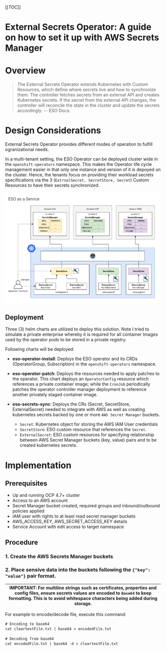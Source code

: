 [[_TOC_]]
# External Secrets Operator: A guide on how to set it up with AWS Secrets Manager

# Overview


> The External Secrets Operator extends Kubernetes with Custom Resources, which define where secrets live and how to synchronize them. The controller fetches secrets from an external API and creates Kubernetes secrets. If the secret from the external API changes, the controller will reconcile the state in the cluster and update the secrets accordingly. -- ESO Docs.

# Design Considerations

External Secrets Operator provides different modes of operation to fulfill ogranizational needs.

In a multi-tenant setting, the ESO Operator can be deployed cluster wide in the `openshift-operators` namespace. This makes the Operator life cycle management easier in that only one instance and version of it is depoyed on the cluster. Hence, the tenants focus on providing their workload secrets specifications via the 3 (`ExtrnalSecret, SecretStore, Secret`) Custom Resources  to have their secrets synchronized.


![ESO as a Service](assets/eso-as-a-service-diagram.PNG)


## Deployment

Three (3) helm charts are utilized to deploy this solution. Note I tried to simulate a private enterprise whereby it is required for all container Images used by the operator pods to be stored in a private registry.


Following charts will be deployed:

- **eso-operator-install**: Deploys the ESO operator and its CRDs (OperatorGroup, Subscription) in the `openshift-operators` namespace.

- **eso-operator-patch**: Deploys the resources needed to apply patches to the operator. This chart deploys an `OperatorConfig` resource which references a private container image; while the `CronJob` periodically patches the operator controller manager deployment to reference another privately staged container image.
- **eso-secrets-sync**: Deploys the CRs (Secret, SecretStore, ExternalSecret) needed to integrate with AWS as well as creating kubernetes secrets backed by one or more `AWS Secret Manager` buckets.

    - `Secret`: Kubernetes object for storing the AWS IAM User credentials
    - `SecretStore`: ESO custom resource that references the `Secret`.
    - `ExternalSecret`: ESO custom resources for specifying relationship between AWS Secret Manager buckets {key, value} pairs and to be created kubernetes secrets.

# Implementation

## Prerequisites

- Up and running OCP 4.7+ cluster
- Access to an AWS account
- Secret Manager bucket created, required groups and inbound/outbound policies applied
- IAM user with rights to at least read secret manager buckets
- AWS_ACCESS_KEY, AWS_SECRET_ACCESS_KEY details
- Service Account with edit access to target namespace

## Procedure



### 1. Create the **AWS Secrets Manager** buckets



### 2. Place sensive data into the buckets following the `{"key": "value"}` pair format.

| IMPORTANT: For multiline strings such as certificates, properties and config files, ensure secrets values are encoded to `Base64` to keep formatting. This is to avoid whitespace characters being added during storage. |
| --- |

For example to encode/decode  file, execute this command:

```
# Encoding to base64
cat cleartextFile.txt | base64 > encodedFile.txt

# Decoding from base64
cat encodedFile.txt | base64 -d > cleartextFile.txt
```

